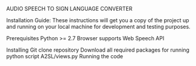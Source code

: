 AUDIO SPEECH TO SIGN LANGUAGE CONVERTER

Installation Guide:
These instructions will get you a copy of the project up and running on your local machine for development and testing purposes.

Prerequisites
Python >= 2.7
Browser supports Web Speech API

Installing
Git clone repository
Download all required packages for running python script A2SL/views.py
Running the code
